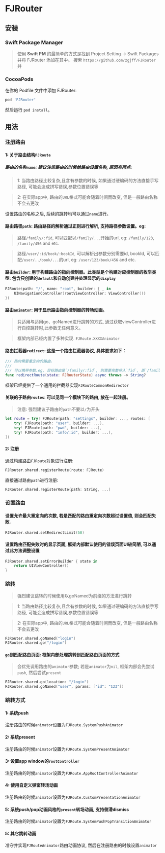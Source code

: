# FJRouter

## 安装

### Swift Package Manager
> 使用 **Swift PM** 的最简单的方式是找到 Project Setting -> Swift Packages 并将 FJRouter 添加在其中。
> 搜索 `https://github.com/zgjff/FJRouter` 并

### CocoaPods
在你的 Podfile 文件中添加 FJRouter:
```rb
pod 'FJRouter'
```
然后运行 `pod install`。

## 用法

### 注册路由

#### 1: 关于路由结构`FJRoute`

##### 路由的名称`name`: 建议注册路由的时候给路由设置名称, 原因有两点:
> 1: 当路由路径比较复杂,且含有参数的时候, 如果通过硬编码的方法直接手写路径, 可能会造成拼写错误,参数位置错误等

> 2: 在实际app中, 路由的`URL`格式可能会随着时间而改变, 但是一般路由名称不会去更改

设置路由的名称之后, 后续的跳转均可以通过`name`进行。

#### 路由路径`path`: 路由路径的解析通过正则进行解析, 支持路径参数设置。eg:
> 路径`/family/:fid`, 可以匹配以`/family/...`开始的url, eg: `/family/123`, `/family/456` and etc.
 
> 路径`/user/:id/book/:bookId`, 可以解析出参数分别需要id, bookId, 可以匹配`/user/../book/...`的url, eg: `/user/123/book/456` and etc.

#### 路由`builder`: 用于构建路由的指向控制器。此类型是个构建对应控制器的枚举类型: 包含只创建的`default`和自动创建并处理显示的`display`
```swift
FJRoute(path: "/", name: "root", builder: { _ in
    UINavigationController(rootViewController: ViewController())
})
```

#### 路由`animator`: 用于显示路由指向控制器的转场动画。
> 只适用与适用go、goNamed进行跳转的方式, 通过获取viewController进行自控跳转时,此参数无任何意义。

> 框架内部已经内置了多种实现. `FJRoute.XXXXAnimator`


#### 路由拦截器`redirect`: 这是一个路由拦截器协议, 具体要求如下：
```swift
/// 指向需要重定向的路由。
///
/// 可以携带参数.eg, 目标路由是`/family/:fid`, 则需要完整传入`fid`, 即`/family/123`
func redirectRoute(state: FJRouterState) async throws -> String?
```
框架已经提供了一个通用的拦截器实现`FJRouteCommonRedirector`


#### 关联的子路由`routes`: 可以见同一个模块下的路由, 放在一起注册。
> 注意: 强烈建议子路由的`path`不要以`/`为开头
```swift
let route = try! FJRoute(path: "settings", builder: ..., routes: [
    try! FJRoute(path: "user", builder: ...),
    try! FJRoute(path: "pwd", builder: ...),
    try! FJRoute(path: "info/:id", builder: ...),
])
```

#### 2: 注册

通过构建路由`FJRoute`对象进行注册:
```swift
FJRouter.shared.registerRoute(route: FJRoute)
```

直接通过路由`path`进行注册:
```swift
FJRouter.shared.registerRoute(path: String, ...)
```

### 设置路由

#### 设置允许最大重定向的次数, 若是匹配的路由重定向次数超过设置值, 则会匹配失败.
```swift 
FJRouter.shared.setRedirectLimit(50)
```

#### 设置路由匹配失败时的显示页面, 框架内部默认使用的错误页面UI较简陋, 可以通过此方法调整设置
```swift
FJRouter.shared.setErrorBuilder { state in
    return UIViewController()
}
```

### 跳转
> 强烈建议跳转的时候使用以goNamed为前缀的方法进行跳转

> 1: 当路由路径比较复杂,且含有参数的时候, 如果通过硬编码的方法直接手写路径, 可能会造成拼写错误,参数位置错误等

> 2: 在实际app中, 路由的`URL`格式可能会随着时间而改变, 但是一般路由名称不会去更改

```swift 
FJRouter.shared.goNamed("login")
FJRouter.shared.go("/login")
```

#### `go`到匹配路由页面: 框架内部处理跳转到匹配路由页面的方式
> 会优先调用路由的`animator`参数; 若是`animator`为`nil`, 框架内部会先尝试`push`, 然后尝试`present`

```swift 
FJRouter.shared.go(location: "/login")
FJRouter.shared.goNamed("user", params: ["id": "123"])
```

### 跳转方式
#### 1: 系统push 
注册路由的时候`animator`设置为`FJRoute.SystemPushAnimator`
#### 2: 系统present 
注册路由的时候`animator`设置为`FJRoute.SystemPresentAnimator`
#### 3: 设置app window的`rootController`
注册路由的时候`animator`设置为`FJRoute.AppRootControllerAnimator`
#### 4: 使用自定义弹窗转场动画
注册路由的时候`animator`设置为`FJRoute.CustomPresentationAnimator`
#### 5: 系统push/pop动画风格的`present`转场动画, 支持侧滑dismiss
注册路由的时候`animator`设置为`FJRoute.SystemPushPopTransitionAnimator`
#### 5: 其它跳转动画
准守并实现`FJRouteAnimator`路由动画协议, 然后在注册路由的时候设置`animator`
